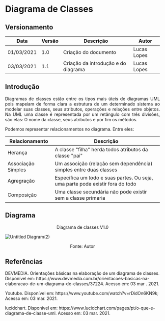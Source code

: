 # Diagrama de Classes

## Versionamento

| Data | Versão | Descrição | Autor |
|------|--------|-----------|-------|
| 01/03/2021 | 1.0 | Criação do documento | Lucas Lopes |
| 03/03/2021 | 1.1 | Criação da introdução e do diagrama | Lucas Lopes |

## Introdução
<p align="justify"> Diagramas de classes estão entre os tipos mais úteis de diagramas UML pois mapeiam de forma clara a estrutura de um determinado sistema ao modelar suas classes, seus atributos, operações e relações entre objetos. Na UML uma classe é representada por um retângulo com três divisões, são elas: O nome da classe, seus atributos e por fim os métodos. </p>

<p align="justify"> Podemos representar relacionamentos no diagrama. Entre eles: </p>


| Relacionamento | Descrição | 
|------|--------|
| Herança |  A classe "filha" herda todos atríbutos da classe "pai" | 
| Associação Simples | Um associção (relação sem dependência) simples entre duas classes |
| Agregração | Especifica um todo e suas partes. Ou seja, uma parte pode existir fora do todo |
| Composição | Uma classe secundária não pode existir sem a classe primaria |

## Diagrama

<p align="center"> Diagrama de classes V1.0 </p>

![Untitled Diagram(2)](https://user-images.githubusercontent.com/38164895/109895678-5f2d8e80-7c6e-11eb-9bc7-618ecfd7043f.png)

<p align="center"> Fonte: Autor </p>





## Referências

<p algin="justify"> DEVMEDIA. Orientações básicas na elaboração de um diagrama de classes. Disponível em: https://www.devmedia.com.br/orientacoes-basicas-na-elaboracao-de-um-diagrama-de-classes/37224. Acesso em: 03 mar  . 2021. </p>

<p aling="justify"> Youtube. Disponível em: https://www.youtube.com/watch?v=rDidOn6KN9k; Acesso em: 03 mar. 2021. </p>

<p align="jusstify"> lucidchart. Disponível em: https://www.lucidchart.com/pages/pt/o-que-e-diagrama-de-classe-uml. Acesso em: 03 mar. 2021. </p>